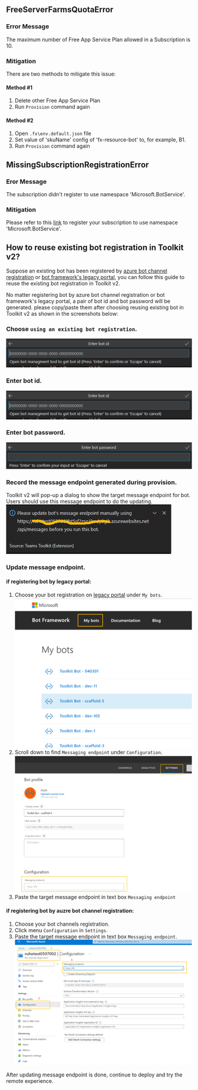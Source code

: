 ## FreeServerFarmsQuotaError

### Error Message

The maximum number of Free App Service Plan allowed in a Subscription is 10.

### Mitigation

There are two methods to mitigate this issue:

#### Method #1
1. Delete other Free App Service Plan
2. Run `Provision` command again

#### Method #2
1. Open `.fx\env.default.json` file
2. Set value of 'skuName' config of 'fx-resource-bot' to, for example, B1.
3. Run `Provision` command again

## MissingSubscriptionRegistrationError

### Eror Message

The subscription didn't register to use namespace 'Microsoft.BotService'.

### Mitigation

Please refer to this [link](https://aka.ms/rps-not-found) to register your subscription to use namespace 'Microsoft.BotService'.

## How to reuse existing bot registration in Toolkit v2?

Suppose an existing bot has been registered by [azure bot channel registration](https://docs.microsoft.com/en-us/azure/bot-service/bot-service-quickstart-registration?view=azure-bot-service-4.0) or [bot framework's legacy portal](https://dev.botframework.com/bots/new), you can follow this guide to reuse the existing bot registration in Toolkit v2.

No matter registering bot by azure bot channel registration or bot framework's legacy portal, a pair of bot id and bot password will be generated. please copy/paste them after choosing reusing existing bot in Toolkit v2 as shown in the screenshots below:

### Choose `using an existing bot registration`.
![image](../images/fx-core/bot/enter-bot-id.png)

### Enter bot id.
![image](../images/fx-core/bot/enter-bot-id.png)

### Enter bot password.
![image](../images/fx-core/bot/enter-bot-password.png)

### Record the message endpoint generated during provision.
Toolkit v2 will pop-up a dialog to show the target message endpoint for bot. Users should use this message endpoint to do the updating.
![image](../images/fx-core/bot/pop-up-message-endpoint.png)

### Update message endpoint.
#### if registering bot by legacy portal:
1. Choose your bot registration on [legacy portal](https://dev.botframework.com/bots) under `My bots`.
![image](../images/fx-core/bot/choose-under-mybots.png)
2. Scroll down to find `Messaging endpoint` under `Configuration`.
![image](../images/fx-core/bot/scroll-down-settings.png)
3. Paste the target message endpoint in text box `Messaging endpoint`

#### if registering bot by auzre bot channel registration:
1. Choose your bot channels registration.
2. Click menu `Configuration` in `Settings`.
3. Paste the target message endpoint in text box `Messaging endpoint`.
![image](../images/fx-core/bot/update-message-endpoint-azure.png)

After updating message endpoint is done, continue to deploy and try the remote experience.